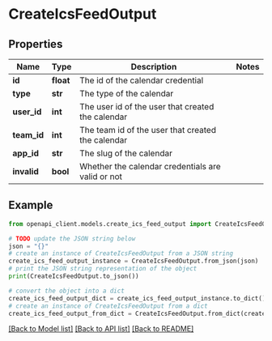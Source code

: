 # CreateIcsFeedOutput


## Properties

Name | Type | Description | Notes
------------ | ------------- | ------------- | -------------
**id** | **float** | The id of the calendar credential | 
**type** | **str** | The type of the calendar | 
**user_id** | **int** | The user id of the user that created the calendar | 
**team_id** | **int** | The team id of the user that created the calendar | 
**app_id** | **str** | The slug of the calendar | 
**invalid** | **bool** | Whether the calendar credentials are valid or not | 

## Example

```python
from openapi_client.models.create_ics_feed_output import CreateIcsFeedOutput

# TODO update the JSON string below
json = "{}"
# create an instance of CreateIcsFeedOutput from a JSON string
create_ics_feed_output_instance = CreateIcsFeedOutput.from_json(json)
# print the JSON string representation of the object
print(CreateIcsFeedOutput.to_json())

# convert the object into a dict
create_ics_feed_output_dict = create_ics_feed_output_instance.to_dict()
# create an instance of CreateIcsFeedOutput from a dict
create_ics_feed_output_from_dict = CreateIcsFeedOutput.from_dict(create_ics_feed_output_dict)
```
[[Back to Model list]](../README.md#documentation-for-models) [[Back to API list]](../README.md#documentation-for-api-endpoints) [[Back to README]](../README.md)


